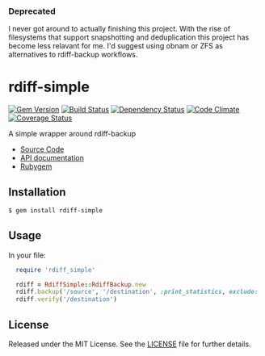 ### Deprecated

I never got around to actually finishing this project.  With the rise of filesystems that support snapshotting and deduplication this project has become less relavant for me.  I'd suggest using obnam or ZFS as alternatives to rdiff-backup workflows.

# rdiff-simple

[![Gem Version](https://badge.fury.io/rb/rdiff-simple.png)](http://badge.fury.io/rb/rdiff-simple)
[![Build Status](https://travis-ci.org/ketiko/rdiff-simple.png?branch=master)](https://travis-ci.org/ketiko/rdiff-simple)
[![Dependency Status](https://gemnasium.com/ketiko/rdiff-simple.png)](https://gemnasium.com/ketiko/rdiff-simple)
[![Code Climate](https://codeclimate.com/github/ketiko/rdiff-simple.png)](https://codeclimate.com/github/ketiko/rdiff-simple)
[![Coverage Status](https://coveralls.io/repos/ketiko/rdiff-simple/badge.png)](https://coveralls.io/r/ketiko/rdiff-simple)

A simple wrapper around rdiff-backup

* [Source Code](http://github.com/ketiko/rdiff-simple)
* [API documentation](http://rubydoc.info/github/ketiko/rdiff-simple/master)
* [Rubygem](http://rubygems.org/gems/rdiff-simple)

## Installation

```bash
$ gem install rdiff-simple
```

## Usage

In your file:

```ruby
  require 'rdiff_simple'

  rdiff = RdiffSimple::RdiffBackup.new
  rdiff.backup('/source', '/destination', :print_statistics, exclude: '/source/private')
  rdiff.verify('/destination')
```

## License

Released under the MIT License.  See the [LICENSE][] file for further details.

[license]: LICENSE.txt
